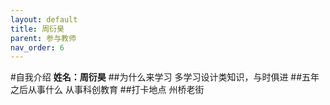 ```yaml
---
layout: default
title: 周衍昊
parent: 参与教师
nav_order: 6
---
```


#自我介绍
**姓名：周衍昊**
##为什么来学习
多学习设计类知识，与时俱进
##五年之后从事什么
从事科创教育
##打卡地点
州桥老街
